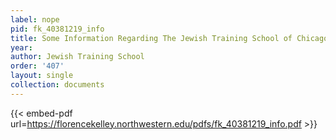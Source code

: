 ```yaml
---
label: nope
pid: fk_40381219_info
title: Some Information Regarding The Jewish Training School of Chicago, Illinois
year:
author: Jewish Training School
order: '407'
layout: single
collection: documents
---
```



{{< embed-pdf url=https://florencekelley.northwestern.edu/pdfs/fk_40381219_info.pdf >}}